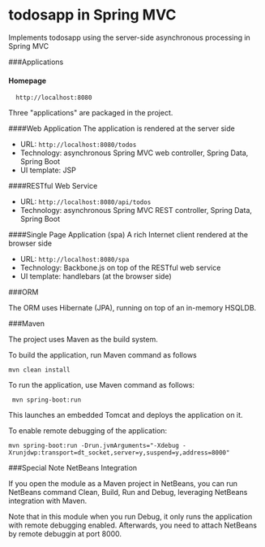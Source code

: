 todosapp in Spring MVC
===================

Implements todosapp using the server-side asynchronous processing in Spring MVC


###Applications

#### Homepage
      http://localhost:8080

Three "applications" are packaged in the project.

####Web Application
The application is rendered at the server side
- URL: `http://localhost:8080/todos`
- Technology: asynchronous Spring MVC web controller, Spring Data, Spring Boot
- UI template: JSP

####RESTful Web Service
- URL: `http://localhost:8080/api/todos`
- Technology: asynchronous Spring MVC REST controller, Spring Data, Spring Boot

####Single Page Application (spa)
A rich Internet client rendered at the browser side
- URL: `http://localhost:8080/spa`
- Technology: Backbone.js on top of the  RESTful web service 
- UI template: handlebars (at the browser side)

###ORM

The ORM uses Hibernate (JPA), running on top of an in-memory HSQLDB.

###Maven 

The project uses Maven as the build system. 

To build the application, run Maven command as follows

    mvn clean install

To run the application, use Maven command as follows:

     mvn spring-boot:run 
This launches an embedded Tomcat and deploys the application on it. 

To enable remote debugging of the application:

    mvn spring-boot:run -Drun.jvmArguments="-Xdebug -Xrunjdwp:transport=dt_socket,server=y,suspend=y,address=8000"

###Special Note NetBeans Integration

If you open the module as a Maven project in NetBeans, you can run NetBeans command Clean, Build, Run and Debug, leveraging NetBeans integration with Maven.

Note that in this module when you run Debug, it only runs the application with remote debugging enabled. Afterwards, you need to attach NetBeans by remote debuggin at port 8000.

